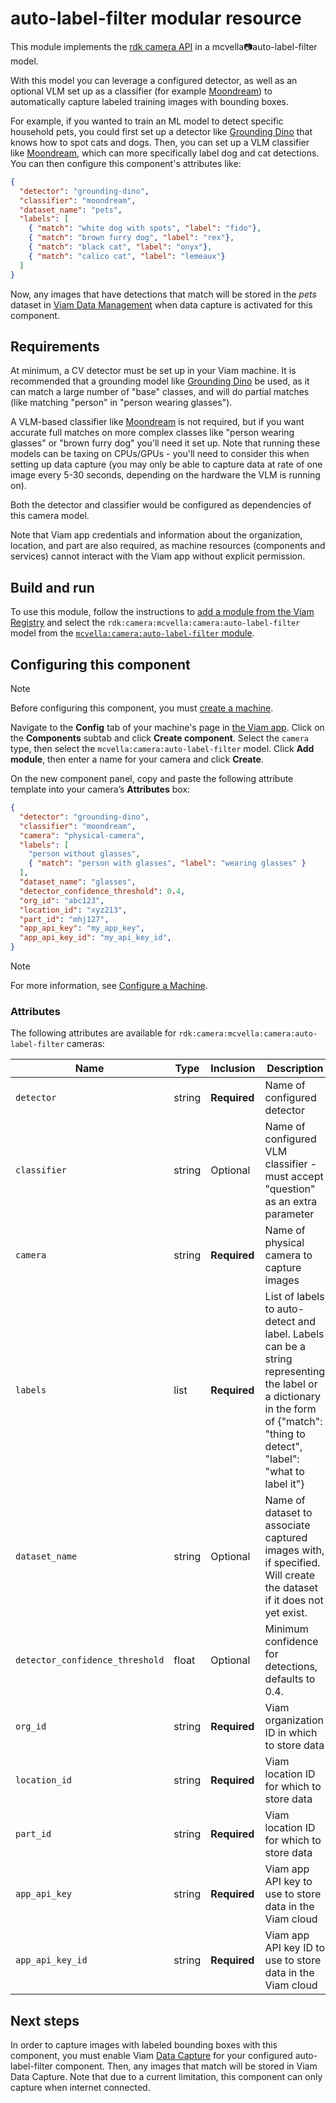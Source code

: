 # auto-label-filter modular resource

This module implements the [rdk camera API](https://github.com/rdk/camera-api) in a mcvella:camera:auto-label-filter model.

With this model you can leverage a configured detector, as well as an optional VLM set up as a classifier (for example [Moondream](https://app.viam.com/module/mcvella/moondream-vision-modal)) to automatically capture labeled training images with bounding boxes.

For example, if you wanted to train an ML model to detect specific household pets, you could first set up a detector like [Grounding Dino](https://app.viam.com/module/mcvella/grounding-dino) that knows how to spot cats and dogs.
Then, you can set up a VLM classifier like [Moondream](https://app.viam.com/module/mcvella/moondream-vision-modal), which can more specifically label dog and cat detections.
You can then configure this component's attributes like:

``` json
{
  "detector": "grounding-dino",
  "classifier": "moondream",
  "dataset_name": "pets",
  "labels": [
    { "match": "white dog with spots", "label": "fido"},
    { "match": "brown furry dog", "label": "rex"},
    { "match": "black cat", "label": "onyx"},
    { "match": "calico cat", "label": "lemeaux"}
  ]
}
```

Now, any images that have detections that match will be stored in the *pets* dataset in [Viam Data Management](https://docs.viam.com/services/data/) when data capture is activated for this component.

## Requirements

At minimum, a CV detector must be set up in your Viam machine.
It is recommended that a grounding model like [Grounding Dino](https://app.viam.com/module/mcvella/grounding-dino) be used, as it can match a large number of "base" classes, and will do partial matches (like matching "person" in "person wearing glasses").

A VLM-based classifier like [Moondream](https://app.viam.com/module/mcvella/moondream-vision-modal) is not required, but if you want accurate full matches on more complex classes like "person wearing glasses" or "brown furry dog" you'll need it set up.
Note that running these models can be taxing on CPUs/GPUs - you'll need to consider this when setting up data capture (you may only be able to capture data at rate of one image every 5-30 seconds, depending on the hardware the VLM is running on).

Both the detector and classifier would be configured as dependencies of this camera model.

Note that Viam app credentials and information about the organization, location, and part are also required, as machine resources (components and services) cannot interact with the Viam app without explicit permission.

## Build and run

To use this module, follow the instructions to [add a module from the Viam Registry](https://docs.viam.com/registry/configure/#add-a-modular-resource-from-the-viam-registry) and select the `rdk:camera:mcvella:camera:auto-label-filter` model from the [`mcvella:camera:auto-label-filter` module](https://app.viam.com/module/rdk/mcvella:camera:auto-label-filter).

## Configuring this component

> [!NOTE]  
> Before configuring this component, you must [create a machine](https://docs.viam.com/manage/fleet/machines/#add-a-new-machine).

Navigate to the **Config** tab of your machine's page in [the Viam app](https://app.viam.com/).
Click on the **Components** subtab and click **Create component**.
Select the `camera` type, then select the `mcvella:camera:auto-label-filter` model.
Click **Add module**, then enter a name for your camera and click **Create**.

On the new component panel, copy and paste the following attribute template into your camera’s **Attributes** box:

```json
{
  "detector": "grounding-dino",
  "classifier": "moondream",
  "camera": "physical-camera",
  "labels": [
    "person without glasses",
    { "match": "person with glasses", "label": "wearing glasses" }
  ],
  "dataset_name": "glasses",
  "detector_confidence_threshold": 0.4,
  "org_id": "abc123",
  "location_id": "xyz213",
  "part_id": "mhj127",
  "app_api_key": "my_app_key",
  "app_api_key_id": "my_api_key_id",
}
```

> [!NOTE]  
> For more information, see [Configure a Machine](https://docs.viam.com/manage/configuration/).

### Attributes

The following attributes are available for `rdk:camera:mcvella:camera:auto-label-filter` cameras:

| Name | Type | Inclusion | Description |
| ---- | ---- | --------- | ----------- |
| `detector` | string | **Required** |  Name of configured detector |
| `classifier` | string | Optional |  Name of configured VLM classifier - must accept "question" as an extra parameter |
| `camera` | string | **Required** |  Name of physical camera to capture images |
| `labels` | list | **Required** |  List of labels to auto-detect and label. Labels can be a string representing the label or a dictionary in the form of {"match": "thing to detect", "label": "what to label it"} |
| `dataset_name` | string | Optional |  Name of dataset to associate captured images with, if specified. Will create the dataset if it does not yet exist. |
| `detector_confidence_threshold` | float | Optional |  Minimum confidence for detections, defaults to 0.4. |
| `org_id` | string | **Required** |  Viam organization ID in which to store data |
| `location_id` | string | **Required** |  Viam location ID for which to store data |
| `part_id` | string | **Required** |  Viam location ID for which to store data |
| `app_api_key` | string | **Required** |  Viam app API key to use to store data in the Viam cloud |
| `app_api_key_id` | string | **Required** |  Viam app API key ID to use to store data in the Viam cloud |

## Next steps

In order to capture images with labeled bounding boxes with this component, you must enable Viam [Data Capture](https://docs.viam.com/services/data/capture/) for your configured auto-label-filter component.
Then, any images that match will be stored in Viam Data Capture.
Note that due to a current limitation, this component can only capture when internet connected.
